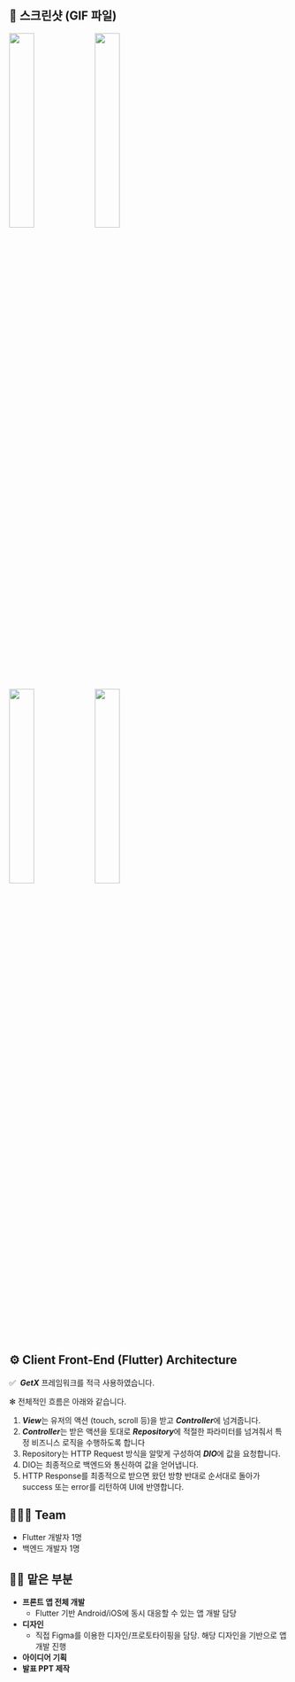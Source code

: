 ## **🌄 스크린샷 (GIF 파일)**
<p float="left">
<img src = "https://user-images.githubusercontent.com/47681139/197372583-47f52f71-b8c2-4735-b9fe-8f16b4999762.png" width="30%" height="30%">
<img src = "https://user-images.githubusercontent.com/47681139/197372216-171a747c-c835-4779-9342-87df1135ae14.png" width="30%" height="30%">
    </p>
    <p float="left">
<img src = "https://user-images.githubusercontent.com/47681139/197372220-9a3b64fe-0e7c-409c-88e1-aee840cc52ab.png" width="30%" height="30%">
<img src = "https://user-images.githubusercontent.com/47681139/197372226-fa7f2f23-5e31-43ae-a015-188d80c3da91.png" width="30%" height="30%">
    </p>


## ⚙️ Client Front-End (Flutter) Architecture

✅  ***GetX*** 프레임워크를 적극 사용하였습니다.

✻ 전체적인 흐름은 아래와 같습니다.

1. ***View***는 유저의 액션 (touch, scroll 등)을 받고 ***Controller***에 넘겨줍니다.
2. ***Controller***는 받은 액션을 토대로 ***Repository***에 적절한 파라미터를 넘겨줘서 특정 비즈니스 로직을 수행하도록 합니다
3. Repository는 HTTP Request 방식을 알맞게 구성하여 ***DIO***에 값을 요청합니다.
4. DIO는 최종적으로 백엔드와 통신하여 값을 얻어냅니다.
5. HTTP Response를 최종적으로 받으면 왔던 방향 반대로 순서대로 돌아가 success 또는 error를 리턴하여 UI에 반영합니다.

## 👨🏻‍💻 Team

- Flutter 개발자 1명
- 백엔드 개발자 1명

## ✋🏻 맡은 부분

- **프론트 앱 전체 개발**
    - Flutter 기반 Android/iOS에 동시 대응할 수 있는 앱 개발 담당
- **디자인**
    - 직접 Figma를 이용한 디자인/프로토타이핑을 담당. 해당 디자인을 기반으로 앱 개발 진행
- **아이디어 기획**
- **발표 PPT 제작**
